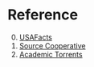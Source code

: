 # Reference

0. [USAFacts](https://usafacts.org/)
0. [Source Cooperative](https://beta.source.coop/)
0. [Academic Torrents](https://academictorrents.com/)

